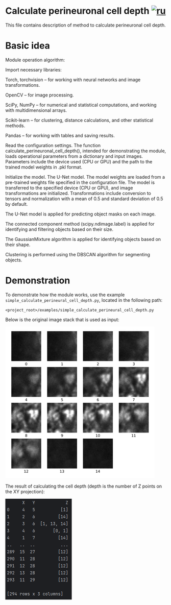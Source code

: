 # Calculate perineuronal cell depth [![ru](https://img.shields.io/badge/ru-en-green.svg)](../ru/calculate_perineuronal_cell_depth.ru.md)
This file contains description of method to calculate perineuronal cell depth.

# Basic idea
Module operation algorithm:

Import necessary libraries:

Torch, torchvision – for working with neural networks and image transformations.

OpenCV – for image processing.

SciPy, NumPy – for numerical and statistical computations, and working with multidimensional arrays.

Scikit-learn – for clustering, distance calculations, and other statistical methods.

Pandas – for working with tables and saving results.

Read the configuration settings. The function calculate_perineuronal_cell_depth(), intended for demonstrating the module, loads operational parameters from a dictionary and input images. Parameters include the device used (CPU or GPU) and the path to the trained model weights in .pkl format.

Initialize the model. The U-Net model. The model weights are loaded from a pre-trained weights file specified in the configuration file. The model is transferred to the specified device (CPU or GPU), and image transformations are initialized. Transformations include conversion to tensors and normalization with a mean of 0.5 and standard deviation of 0.5 by default.

The U-Net model is applied for predicting object masks on each image.

The connected component method (scipy.ndimage.label) is applied for identifying and filtering objects based on their size.

The GaussianMixture algorithm is applied for identifying objects based on their shape.

Clustering is performed using the DBSCAN algorithm for segmenting objects.

# Demonstration

To demonstrate how the module works, use the example `simple_calculate_perineural_cell_depth.py`, located in the following path:
````
<project_root>/examples/simple_calculate_perineural_cell_depth.py
````
Below is the original image stack that is used as input:

![raw perineuronal cell depth](/doc/assets/raw_perineuronal_cell_depth.png)    

The result of calculating the cell depth (depth is the number of Z points on the XY projection):

![result perineuronal cell depth](/doc/assets/result_perineuronal_cell_depth.png)